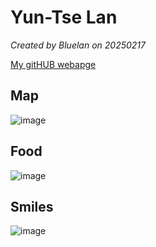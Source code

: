 # Yun-Tse Lan


*Created by Bluelan on 20250217*

[My gitHUB webapge](https://github.com/bluelan0106) 


## Map
![image](https://github.com/user-attachments/assets/c7cbfec8-8a8f-42ec-b182-30a1e754872e)

## Food
![image](https://github.com/user-attachments/assets/5cb7377f-5b28-4418-9077-2bf763afc12c)

## Smiles 
![image](https://github.com/user-attachments/assets/bb5f14b9-6b6d-47c4-8433-701a8527eab6)
